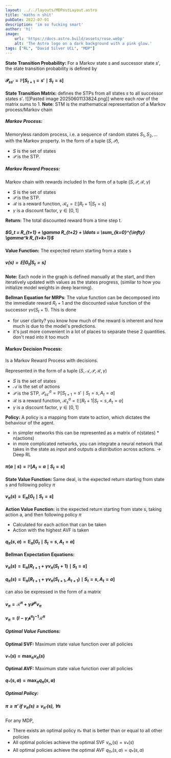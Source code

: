 ```yaml
---
layout: ../../layouts/MDPostLayout.astro
title: 'maths n shit'
pubDate: 2022-07-01
description: 'im so fucking smart'
author: 'hi'
image:
    url: 'https://docs.astro.build/assets/rose.webp'
    alt: 'The Astro logo on a dark background with a pink glow.'
tags: ["RL", "David Silver UCL", "MDP"]
---
```


**State Transition Probability:** For a Markov state $s$ and successor state $s'$, the state transition probability is defined by
#### $\mathcal{P}_{ss'} = \mathbb{P} \left[ S_{t+1} = s' \mid S_t = s \right]$

**State Transition Matrix:** defines the STPs from all states $s$ to all successor states $s'$.
![[Pasted image 20250601133824.png]]
where each *row* of the matrix sums to 1.
**Note**: STM is the mathematical representation of a Markov process/Markov chain

##### **Markov Process:** 
Memoryless random process, i.e. a sequence of random states $S_1, S_2, \dots$ with the Markov property.
In the form of a tuple $(S, \mathcal{P})$,
- $S$ is the set of states
- $\mathcal{P}$ is the STP.

##### **Markov Reward Process:**
Markov chain with rewards included
In the form of a tuple $(S, \mathcal{P}, \mathcal{R}, \gamma)$ 
- $S$ is the set of states
- $\mathcal{P}$ is the STP.
- $\mathcal{R}$ is a reward function, $\mathcal{R}_s = \mathbb{E}[R_t+1 | S_t = s]$ 
- $\gamma$ is a discount factor, $\gamma \in [0, 1]$

**Return:** The total discounted reward from a time step t.
##### $G_t = R_{t+1} + \gamma R_{t+2} + \ldots = \sum_{k=0}^{\infty} \gamma^k R_{t+k+1}$ 

**Value Function:** The expected return starting from a state s
##### $v(s) = \mathbb{E}[G_t | S_t = s]$ 

**Note:** Each node in the graph is defined manually at the start, and then iteratively updated with values as the states progress, (similar to how you initialize model weights in deep learning).

**Bellman Equation for MRPs**:
The value function can be decomposed into the immediate reward $R_t+1$ and the discounted value function of the successor $\gamma v(S_t+1)$.
This is done 
- for user clarity? you know how much of the reward is inherent and how much is due to the model's predictions.
- it's just more convenient in a lot of places to separate these 2 quantities. don't read into it too much

#### Markov Decision Process:
Is a Markov Reward Process with decisions.

Represented in the form of a tuple $(S, \mathcal{A}, \mathcal{P}, \mathcal{R}, \gamma)$  
- $S$ is the set of states
- $\mathcal{A}$ is the set of actions
- $\mathcal{P}$ is the STP, $\mathcal{P}^a_{ss'} = \mathbb{P} \left[ S_{t+1} = s' \mid S_t = s, A_t = a\right ]$  
- $\mathcal{R}$ is a reward function, $\mathcal{R}^a_s = \mathbb{E}[R_t+1 | S_t = s, A_t = a]$  
- $\gamma$ is a discount factor, $\gamma \in [0, 1]$

**Policy:** 
A policy is a mapping from state to action, which dictates the behaviour of the agent.
- in simpler networks this can be represented as a matrix of n(states) * n(actions)
- in more complicated networks, you can integrate a neural network that takes in the state as input and outputs a distribution across actions. -> Deep RL
#### $\pi(a \mid s) = \mathbb{P}[A_t = a \mid S_t = s]$ 

**State Value Function:** 
Same deal, is the expected return starting from state s and following policy $\pi$
#### $v_\pi(s) = \mathbb{E}_\pi[G_t \mid S_t = s]$ 

**Action Value Function:**
is the expected return starting from state s, taking action a, and then following policy $\pi$
- Calculated for each action that can be taken 
- Action with the highest AVF is taken
#### $q_\pi(s, a) = \mathbb{E}_\pi[G_t \mid S_t = s, A_t = a]$ 

**Bellman Expectation Equations:**
#### $v_\pi(s) = \mathbb{E}_\pi[R_{t+1} + \gamma v_\pi(S_t+1) \mid S_t = s]$

#### $q_\pi(s) = \mathbb{E}_\pi[R_{t+1} + \gamma v_\pi(S_{t+1}, A_{t+1}) \mid S_t = s, A_t = a]$  

can also be expressed in the form of a matrix
#### $v_\pi = \mathcal{R}^\pi + \gamma \mathcal{P}^\pi v_\pi$ 
#### $v_\pi = (I - \gamma \mathcal{p}^\pi)^{-1} \mathcal{R}^\pi$    
##### **Optimal Value Functions:**
**Optimal SVF:** Maximum state value function over all policies
#### $v_*(s) = \max_\pi v_\pi(s)$

**Optimal AVF:** Maximum state value function over all policies
#### $q_*(s, a) = \max_\pi q_\pi(s, a)$

##### **Optimal Policy:**
##### $\pi \geq \pi' \ \text{if} \ v_{\pi}(\mathbf{s}) \geq v_{\pi'}(\mathbf{s}),\ \forall \mathbf{s}$

For any MDP,
- There exists an optimal policy $\pi_*$ that is better than or equal to all other policies
- All optimal policies achieve the optimal SVF $v_{\pi_*} (s) = v_* (s)$ 
- All optimal policies achieve the optimal AVF $q_{\pi_*} (s, a) = q_* (s, a)$ 

